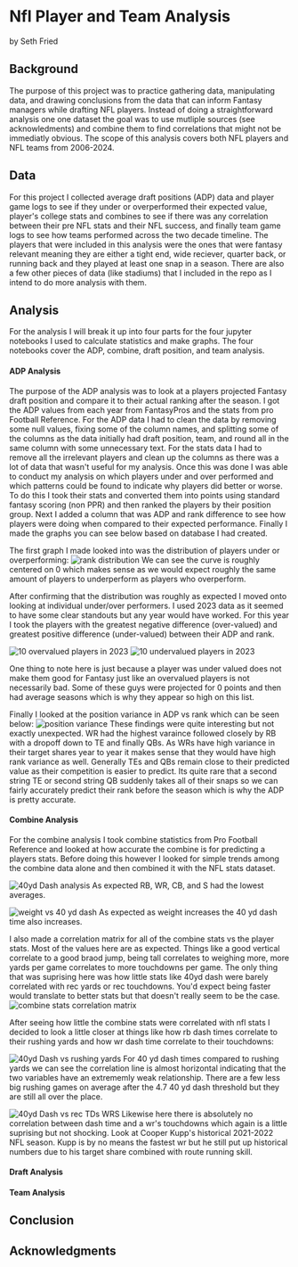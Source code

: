 # Nfl Player and Team Analysis 
by Seth Fried
## Background
The purpose of this project was to practice gathering data, manipulating data, and drawing conclusions from the data that can inform Fantasy managers while drafting NFL players. Instead of doing a straightforward analysis one one dataset the goal was to use mutliple sources (see acknowledments) and combine them to find correlations that might not be immediatly obvious. The scope of this analysis covers both NFL players and NFL teams from 2006-2024. 

## Data
For this project I collected average draft positions (ADP) data and player game logs to see if they under or overperformed their expected value, player's college stats and combines to see if there was any correlation between their pre NFL stats and their NFL success, and finally team game logs to see how teams performed across the two decade timeline. The players that were included in this analysis were the ones that were fantasy relevant meaning they are either a tight end, wide reciever, quarter back, or running back and they played at least one snap in a season. There are also a few other pieces of data (like stadiums) that I included in the repo as I intend to do more analysis with them.
## Analysis
For the analysis I will break it up into four parts for the four jupyter notebooks I used to calculate statistics and make graphs. The four notebooks cover the ADP, combine, draft position, and team analysis.

#### ADP Analysis
The purpose of the ADP analysis was to look at a players projected Fantasy draft position and compare it to their actual ranking after the season. I got the ADP values from each year from FantasyPros and the stats from pro Football Reference. For the ADP data I had to clean the data by removing some null values, fixing some of the column names, and splitting some of the columns as the data initially had draft position, team, and round all in the same column with some unnecessary text. For the stats data I had to remove all the irrelevant players and clean up the columns as there was a lot of data that wasn't useful for my analysis. Once this was done I was able to conduct my analysis on which players under and over performed and which patterns could be found to indicate why players did better or worse. To do this I took their stats and converted them into points using standard fantasy scoring (non PPR) and then ranked the players by their position group. Next I added a column that was ADP and rank difference to see how players were doing when compared to their expected performance. Finally I made the graphs you can see below based on database I had created. 

The first graph I made looked into was the distribution of players under or overperforming:
![rank distribution](images/rank_diff_distribution_histogram.png)
We can see the curve is roughly centered on 0 which makes sense as we would expect roughly the same amount of players to underperform as players who overperform. 

After confirming that the distribution was roughly as expected I moved onto looking at individual under/over performers. I used 2023 data as it seemed to have some clear standouts but any year would have worked. For this year I took the players with the greatest negative difference (over-valued) and greatest positive difference (under-valued) between their ADP and rank.

![10 overvalued players in 2023](images/over_valued_players_2023.png)
![10 undervalued players in 2023](images/under_valued_players_2023.png)

One thing to note here is just because a player was under valued does not make them good for Fantasy just like an overvalued players is not necessarily bad. Some of these guys were projected for 0 points and then had average seasons which is why they appear so high on this list.

Finally I looked at the position variance in ADP vs rank which can be seen below:
![position variance](images/positional_variation.png)
These findings were quite interesting but not exactly unexpected. WR had the highest varaince followed closely by RB with a dropoff down to TE and finally QBs. As WRs have high variance in their target shares year to year it makes sense that they would have high rank variance as well. Generally TEs and QBs remain close to their predicted value as their competition is easier to predict. Its quite rare that a second string TE or second string QB suddenly takes all of their snaps so we can fairly accurately predict their rank before the season which is why the ADP is pretty accurate. 

#### Combine Analysis
For the combine analysis I took combine statistics from Pro Football Reference and looked at how accurate the combine is for predicting a players stats. Before doing this however I looked for simple trends among the combine data alone and then combined it with the NFL stats dataset. 

![40yd Dash analysis](images/40ydDash.png)
 As expected RB, WR, CB, and S had the lowest averages. 

![weight vs 40 yd dash](images/weightvsdash.png)
As expected as weight increases the 40 yd dash time also increases.

I also made a correlation matrix for all of the combine stats vs the player stats. Most of the values here are as expected. Things like a good vertical correlate to a good braod jump, being tall correlates to weighing more, more yards per game correlates to more touchdowns per game. The only thing that was suprising here was how little stats like 40yd dash were barely correlated with rec yards or rec touchdowns. You'd expect being faster would translate to better stats but that doesn't really seem to be the case. 
![combine stats correlation matrix](images/combine_stat_correlation.png)

After seeing how little the combine stats were correlated with nfl stats I decided to look a little closer at things like how rb dash times correlate to their rushing yards and how wr dash time correlate to their touchdowns:

![40yd Dash vs rushing yards](images/40yd_vs_rushing.png)
For 40 yd dash times compared to rushing yards we can see the correlation line is almost horizontal indicating that the two variables have an extrememly weak relationship. There are a few less big rushing games on average after the 4.7 40 yd dash threshold but they are still all over the place. 

![40yd Dash vs rec TDs WRS](images/40yd_vs_touchdown.png)
Likewise here there is absolutely no correlation between dash time and a wr's touchdowns which again is a little suprising but not shocking. Look at Cooper Kupp's historical 2021-2022 NFL season. Kupp is by no means the fastest wr but he still put up historical numbers due to his target share combined with route running skill. 



#### Draft Analysis
#### Team Analysis

## Conclusion
## Acknowledgments
